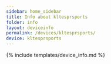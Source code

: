 ```yaml
---
sidebar: home_sidebar
title: Info about kltesprsports
folder: info
layout: deviceinfo
permalink: /devices/kltesprsports/
device: kltesprsports
---
```

{% include templates/device_info.md %}

